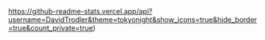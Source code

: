 https://github-readme-stats.vercel.app/api?username=DavidTrodler&theme=tokyonight&show_icons=true&hide_border=true&count_private=true)
